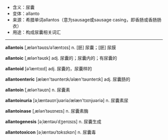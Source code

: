 - <span class="definition">含义：尿囊</span>
- <span class="definition">变体：allanto</span>
- <span class="definition">来源：希腊单词allantos（意为sausage或sausage casing，即香肠或香肠肠衣）</span>
- <span class="definition">用途：构成尿囊相关词汇</span>

---

<span class="vocabulary">**allantois**</span> [ˌælənˈtəʊɪs/əˈlæntɔɪs] n. [胚] 尿囊；[胚] 尿膜

<span class="vocabulary">**allantoic**</span> [ˌælənˈtəʊɪk] adj. 尿囊的；尿囊内的；有尿囊的

<span class="vocabulary">**allantoid**</span> [əˈlæntɔɪd] adj. 尿囊的，尿囊样的

<span class="vocabulary">**allantoenteric**</span> [ælæn'təʊnterɪk/әlæn'təʊnterɪk] adj. 尿囊肠的

<span class="vocabulary">**allantoin**</span> [ˌælənˈtəʊɪn] n. 尿囊素 

<span class="vocabulary">**allantoinuria**</span> [əˌlæntəʊɪnˈjʊəriə/ælæn'tɔɪnjʊəriə] n. 尿囊素尿

<span class="vocabulary">**allantoinase**</span> [ˌælənˈtəʊɪneɪs] n. 尿囊素酶

<span class="vocabulary">**allantogenesis**</span> [əˌlæntəʊˈdʒenɪsɪs] n. 尿囊生成

<span class="vocabulary">**allantotoxicon**</span> [əˌlæntəʊˈtɒksɪkɒn] n. 尿囊毒

